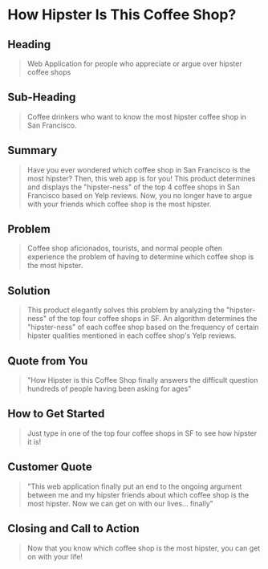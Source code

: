 # How Hipster Is This Coffee Shop? #

<!-- 
> This material was originally posted [here](http://www.quora.com/What-is-Amazons-approach-to-product-development-and-product-management). It is reproduced here for posterities sake.

There is an approach called "working backwards" that is widely used at Amazon. They work backwards from the customer, rather than starting with an idea for a product and trying to bolt customers onto it. While working backwards can be applied to any specific product decision, using this approach is especially important when developing new products or features.

For new initiatives a product manager typically starts by writing an internal press release announcing the finished product. The target audience for the press release is the new/updated product's customers, which can be retail customers or internal users of a tool or technology. Internal press releases are centered around the customer problem, how current solutions (internal or external) fail, and how the new product will blow away existing solutions.

If the benefits listed don't sound very interesting or exciting to customers, then perhaps they're not (and shouldn't be built). Instead, the product manager should keep iterating on the press release until they've come up with benefits that actually sound like benefits. Iterating on a press release is a lot less expensive than iterating on the product itself (and quicker!).

If the press release is more than a page and a half, it is probably too long. Keep it simple. 3-4 sentences for most paragraphs. Cut out the fat. Don't make it into a spec. You can accompany the press release with a FAQ that answers all of the other business or execution questions so the press release can stay focused on what the customer gets. My rule of thumb is that if the press release is hard to write, then the product is probably going to suck. Keep working at it until the outline for each paragraph flows. 

Oh, and I also like to write press-releases in what I call "Oprah-speak" for mainstream consumer products. Imagine you're sitting on Oprah's couch and have just explained the product to her, and then you listen as she explains it to her audience. That's "Oprah-speak", not "Geek-speak".

Once the project moves into development, the press release can be used as a touchstone; a guiding light. The product team can ask themselves, "Are we building what is in the press release?" If they find they're spending time building things that aren't in the press release (overbuilding), they need to ask themselves why. This keeps product development focused on achieving the customer benefits and not building extraneous stuff that takes longer to build, takes resources to maintain, and doesn't provide real customer benefit (at least not enough to warrant inclusion in the press release).
 -->
 
## Heading ##
  > Web Application for people who appreciate or argue over hipster coffee shops

## Sub-Heading ##
  > Coffee drinkers who want to know the most hipster coffee shop in San Francisco.

## Summary ##
  > Have you ever wondered which coffee shop in San Francisco is the most hipster? Then, this web app is for you! This product determines and displays the "hipster-ness" of the top 4 coffee shops in San Francisco based on Yelp reviews. Now, you no longer have to argue with your friends which coffee shop is the most hipster.

## Problem ##
  > Coffee shop aficionados, tourists, and normal people often experience the problem of having to determine which coffee shop is the most hipster.

## Solution ##
  > This product elegantly solves this problem by analyzing the "hipster-ness" of the top four coffee shops in SF. An algorithm determines the "hipster-ness" of each coffee shop based on the frequency of certain hipster qualities mentioned in each coffee shop's Yelp reviews.

## Quote from You ##
  > "How Hipster is this Coffee Shop finally answers the difficult question hundreds of people having been asking for ages"

## How to Get Started ##
  > Just type in one of the top four coffee shops in SF to see how hipster it is!

## Customer Quote ##
  > "This web application finally put an end to the ongoing argument between me and my hipster friends about which coffee shop is the most hipster. Now we can get on with our lives... finally" 

## Closing and Call to Action ##
  > Now that you know which coffee shop is the most hipster, you can get on with your life!
